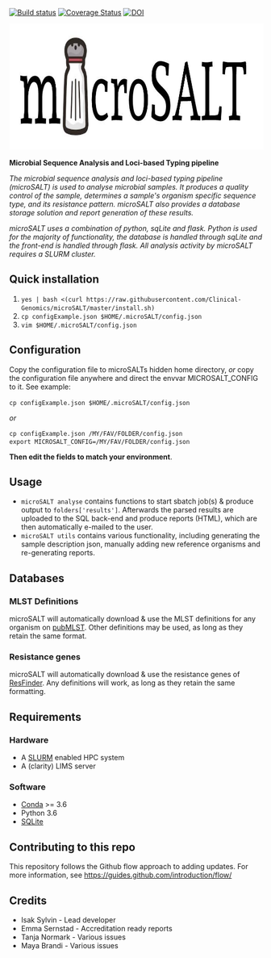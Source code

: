 [![Build status](https://github.com/clinical-genomics/microsalt/actions/workflows/run_tests.yml/badge.svg)](https://github.com/clinical-genomics/microsalt/actions/workflows/run_tests.yml)
[![Coverage Status](https://coveralls.io/repos/github/Clinical-Genomics/microSALT/badge.svg?branch=master)](https://coveralls.io/github/Clinical-Genomics/microSALT?branch=master)
[![DOI](https://zenodo.org/badge/DOI/10.5281/zenodo.4026043.svg)](https://doi.org/10.5281/zenodo.4026043)

<p align="center">
  <a href="https://github.com/sylvinite/microSALT">
    <img width="1000" height="250" src="artwork/microsalt.jpg"/>
  </a>
</p>

**Microbial Sequence Analysis and Loci-based Typing pipeline**

_The microbial sequence analysis and loci-based typing pipeline (microSALT) is
used to analyse microbial samples. It produces a quality control of the
sample, determines a sample's organism specific sequence type, and its
resistance pattern. microSALT also provides a database storage solution and
report generation of these results._

_microSALT uses a combination of python, sqLite and flask. Python is used for
the majority of functionality, the database is handled through sqLite and the
front-end is handled through flask. All analysis activity by microSALT requires
a SLURM cluster._

## Quick installation

1. `yes | bash <(curl https://raw.githubusercontent.com/Clinical-Genomics/microSALT/master/install.sh)`
2. `cp configExample.json $HOME/.microSALT/config.json`
3. `vim $HOME/.microSALT/config.json`

## Configuration

Copy the configuration file to microSALTs hidden home directory, _or_ copy the
configuration file anywhere and direct the envvar MICROSALT_CONFIG to it. See
example:

`cp configExample.json $HOME/.microSALT/config.json`

_or_

```
cp configExample.json /MY/FAV/FOLDER/config.json
export MICROSALT_CONFIG=/MY/FAV/FOLDER/config.json
```

**Then edit the fields to match your environment**.

## Usage

- `microSALT analyse` contains functions to start sbatch job(s) & produce
  output to `folders['results']`. Afterwards the parsed results are uploaded
  to the SQL back-end and produce reports (HTML), which are then automatically
  e-mailed to the user.
- `microSALT utils` contains various functionality, including generating the
  sample description json, manually adding new reference organisms and
  re-generating reports.

## Databases

### MLST Definitions

microSALT will automatically download & use the MLST definitions for any
organism on [pubMLST](https://pubmlst.org/databases). Other definitions may be
used, as long as they retain the same format.

### Resistance genes

microSALT will automatically download & use the resistance genes of [ResFinder](https://bitbucket.org/genomicepidemiology/resfinder).
Any definitions will work, as long as they retain the same formatting.

## Requirements

### Hardware

- A [SLURM](https://slurm.schedmd.com) enabled HPC system
- A (clarity) LIMS server

### Software

- [Conda](https://conda.io) >= 3.6
- Python 3.6
- [SQLite](https://www.sqlite.org)

## Contributing to this repo

This repository follows the Github flow approach to adding updates.
For more information, see https://guides.github.com/introduction/flow/

## Credits

- Isak Sylvin - Lead developer
- Emma Sernstad - Accreditation ready reports
- Tanja Normark - Various issues
- Maya Brandi - Various issues
